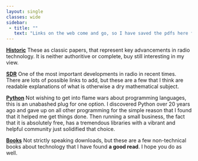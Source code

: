 ```yaml
---
layout: single
classes: wide
sidebar:
 - title: ""
   text: "Links on the web come and go, so I have saved the pdfs here for others to use and keep for themselves. The list is now getting quite long, so it has been broken out into broad categories. "
---
```

[__Historic__](/pages/historic-papers)
These as classic papers, that represent key advancements in radio technology.  It is neither 
authoritive or complete, buy still interesting in my view.

[__SDR__](/pages/sdr)
One of the most important developments in radio in recent times. There are lots of possible links to
add, but these are a few that I think are readable explanations of what is otherwise a dry mathematical subject.

[__Python__](/pages/python)
Not wishing to get into flame wars about programming languages, this is an unabashed plug for one option.
I discovered Python over 20 years ago and gave up on all other programming for the simple reason that I found 
that it helped me get things done.  Then running a small business, the fact that it is absolutely free, has a tremendous 
libraries with a vibrant and helpful community just solidified that choice.

[__Books__](/pages/books)
Not strictly speaking downloads, but these are a few non-technical books about technology that I have found 
__a good read__. I hope you do as well.

